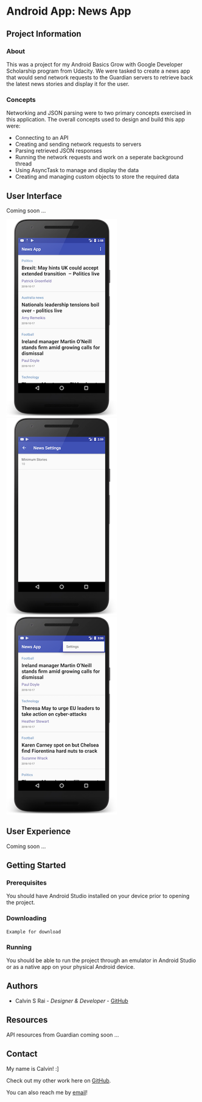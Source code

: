 # Android App: News App

## Project Information

### About

This was a project for my Android Basics Grow with Google Developer Scholarship program from Udacity. We were tasked to create a news app that would send network requests to the Guardian servers to retrieve back the latest news stories and display it for the user.

### Concepts

Networking and JSON parsing were to two primary concepts exercised in this application. The overall concepts used to design and build this app were:

- Connecting to an API
- Creating and sending network requests to servers
- Parsing retrieved JSON responses
- Running the network requests and work on a seperate background thread
- Using AsyncTask to manage and display the data
- Creating and managing custom objects to store the required data

## User Interface

Coming soon ...

![](https://github.com/raicalvin/pictures/blob/master/pix-abnd-p9-news-app/pic1.png) ![](https://github.com/raicalvin/pictures/blob/master/pix-abnd-p9-news-app/pic2.png) ![](https://github.com/raicalvin/pictures/blob/master/pix-abnd-p9-news-app/pic3.png)

## User Experience

Coming soon ...

## Getting Started

### Prerequisites

You should have Android Studio installed on your device prior to opening the project.

### Downloading

```
Example for download
```

### Running

You should be able to run the project through an emulator in Android Studio or as a native app on your physical Android device.

## Authors

- Calvin S Rai - _Designer & Developer_ - [GitHub](https://github.com/raicalvin)

## Resources

API resources from Guardian coming soon ...

## Contact

My name is Calvin! :]

Check out my other work here on [GitHub](https://github.com/raicalvin).

You can also reach me by [email](mailto:raicalvin@gmail.com)!

